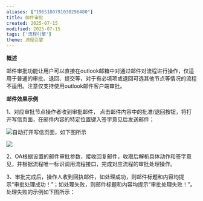 ```yaml
---
aliases: ["1965180791030296480"]
title: 邮件审批
created: 2025-07-15
modified: 2025-07-15
tags: ['流程引擎']
theme: 流程引擎
---
```


**概述**

邮件审批功能让用户可以直接在outlook邮箱中对通过邮件对流程进行操作，仅适用于普通的审批、退回、提交等，对于有必填项或退回可选其他节点等情况的流程不适用。注意仅支持使用outlook邮件客户端审批。

**邮件效果示例**

1、对应审批节点操作者收到审批邮件， 点击邮件内容中的批准/退回按钮，将打开写信页面，在邮件内容的特定位置键入签字意见后发送邮件；

![](https://myhelpdoc.oss-cn-heyuan.aliyuncs.com/mdimages/fe56ac5d935e34033f51e6ff5df3f1a7.jpg)自动打开写信页面，如下图所示

![](https://myhelpdoc.oss-cn-heyuan.aliyuncs.com/mdimages/454c60eef30c8c5431ac61265d525570.jpg)

2、OA根据设置的邮件审批参数，接收回复邮件，收取后解析具体动作和签字意见，并根据流程唯一标识调用流程接口，完成对应流程的审批处理操作。

3、审批完成后，操作人收到回执邮件，如处理成功，则邮件标题和内容均提示“审批处理成功！”；如处理失败，则邮件标题和内容均提示“审批处理失败！”。处理失败的示例如下图所示：

